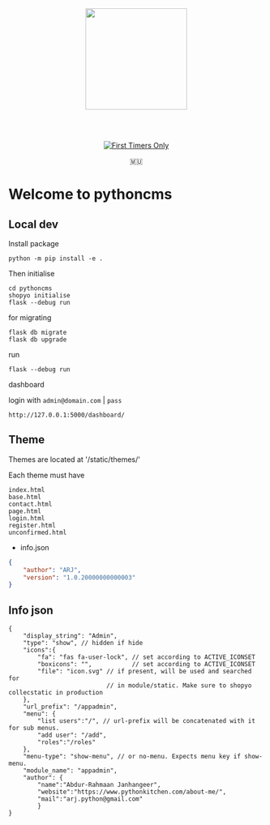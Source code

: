 <div align="center">



<img src="https://github.com/shopyo/pythoncms/raw/main/assets/logo.png" width="200"/>

<br><br>

[![First Timers Only](https://img.shields.io/badge/first--timers--only-friendly-blue.svg)](https://www.firsttimersonly.com/)

🇲🇺

</div>



# Welcome to pythoncms


## Local dev

Install package


```
python -m pip install -e .
```
Then initialise

```
cd pythoncms
shopyo initialise
flask --debug run
```

for migrating

```
flask db migrate
flask db upgrade
```

run

```
flask --debug run
```

dashboard

login with `admin@domain.com` | `pass`
```
http://127.0.0.1:5000/dashboard/
```

## Theme

Themes are located at '/static/themes/'

Each theme must have

```
index.html
base.html
contact.html
page.html
login.html
register.html
unconfirmed.html
```

- info.json

```json
{
	"author": "ARJ",
	"version": "1.0.20000000000003"
}
```

## Info json

```
{
	"display_string": "Admin",
	"type": "show", // hidden if hide
	"icons":{
		"fa": "fas fa-user-lock", // set according to ACTIVE_ICONSET
		"boxicons": "",           // set according to ACTIVE_ICONSET
		"file": "icon.svg" // if present, will be used and searched for
						   // in module/static. Make sure to shopyo collecstatic in production
	},
	"url_prefix": "/appadmin",
	"menu": {
		"list users":"/", // url-prefix will be concatenated with it for sub menus.
		"add user": "/add",
		"roles":"/roles"
	},
	"menu-type": "show-menu", // or no-menu. Expects menu key if show-menu.
	"module_name": "appadmin",
	"author": {
		"name":"Abdur-Rahmaan Janhangeer",
		"website":"https://www.pythonkitchen.com/about-me/",
		"mail":"arj.python@gmail.com"
		}
}
```
